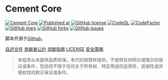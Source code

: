 # Cement Core

[![Cement Core](https://img.shields.io/github/v/release/houtarchat-cyber/cement-core?color=5d89d2&label=Cement%20Core)](https://github.com/houtarchat-cyber/cement-core/releases/latest)
[![Published at](https://img.shields.io/github/release-date/houtarchat-cyber/cement-core?color=5d89d2&label=Published%20at)](https://github.com/houtarchat-cyber/cement-core/releases/latest)
[![GitHub license](https://img.shields.io/github/license/houtarchat-cyber/cement-core)](https://github.com/houtarchat-cyber/cement-core/blob/main/LICENSE)
[![CodeQL](https://github.com/houtarchat-cyber/cement-core/actions/workflows/codeql-analysis.yml/badge.svg)](https://github.com/houtarchat-cyber/cement-core/actions/workflows/codeql-analysis.yml)
[![CodeFactor](https://www.codefactor.io/repository/github/houtarchat-cyber/cement-core/badge)](https://www.codefactor.io/repository/github/houtarchat-cyber/cement-core)
[![GitHub stars](https://img.shields.io/github/stars/houtarchat-cyber/cement-core)](https://github.com/houtarchat-cyber/cement-core/stargazers)
[![GitHub forks](https://img.shields.io/github/forks/houtarchat-cyber/cement-core)](https://github.com/houtarchat-cyber/cement-core/network/members)
[![GitHub issues](https://img.shields.io/github/issues/houtarchat-cyber/cement-core)](https://github.com/houtarchat-cyber/cement-core/issues)

脚本开源于[Github](https://github.com/houtarchat-cyber/cement-core)。

[自述文件](README.md)
[贡献者公约](CODE_OF_CONDUCT.md)
[贡献指南](CONTRIBUTING.md)
[LICENSE](LICENSE)
[安全策略](SECURITY.md)

> 本程序从未提供品质担保。本代码按原样提供，不提供任何明示或暗示的保证或条件，包括但不限于任何关于所有权、特定用途的适用性、适销性或非侵权性的默示保证或条件。
